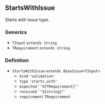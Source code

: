 StartsWithIssue
---------------

Starts with issue type.

### Generics

*   `TInput` `extends string`
*   `TRequirement` `extends string`

### Definition

*   `StartsWithIssue` `extends BaseIssue<TInput>`
    *   `kind` `'validation'`
    *   `type` `'starts_with'`
    *   `expected` `` `"${TRequirement}"` ``
    *   `received` `` `"${string}"` ``
    *   `requirement` `TRequirement`